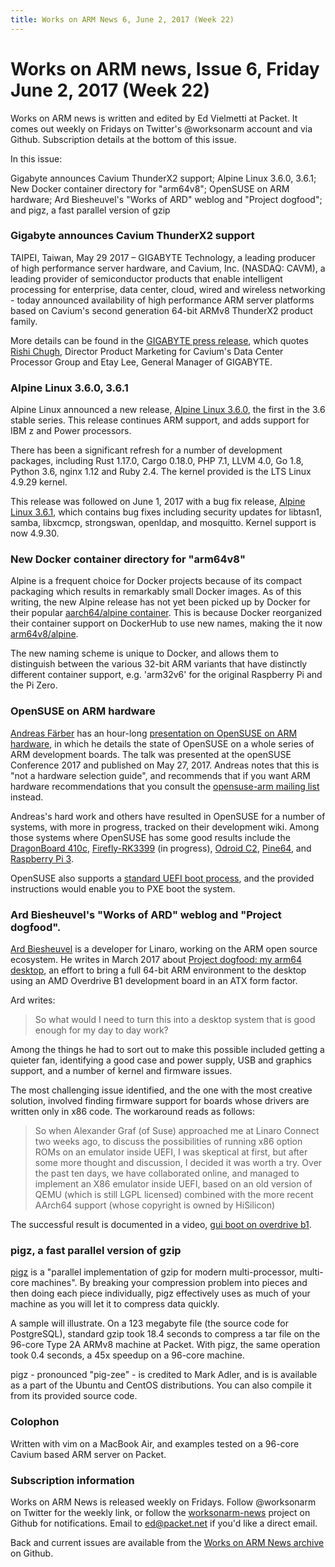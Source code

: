 ```yaml
---
title: Works on ARM News 6, June 2, 2017 (Week 22)
---
```

# Works on ARM news, Issue 6, Friday June 2, 2017 (Week 22)

Works on ARM news is written and edited by Ed Vielmetti
at Packet. It comes out weekly on Fridays on Twitter's
@worksonarm account and via Github. Subscription details at the bottom
of this issue.

In this issue:

Gigabyte announces Cavium ThunderX2 support;
Alpine Linux 3.6.0, 3.6.1;
New Docker container directory for "arm64v8";
OpenSUSE on ARM hardware;
Ard Biesheuvel's "Works of ARD" weblog and "Project dogfood"; and
pigz, a fast parallel version of gzip 

### Gigabyte announces Cavium ThunderX2 support

TAIPEI, Taiwan, May 29 2017 – GIGABYTE Technology, a leading producer
of high performance server hardware, and Cavium, Inc. (NASDAQ:
CAVM), a leading provider of semiconductor products that enable
intelligent processing for enterprise, data center, cloud, wired
and wireless networking - today announced availability of high
performance ARM server platforms based on Cavium's second generation
64-bit ARMv8 ThunderX2 product family.

More details can be found in the [GIGABYTE press release], which
quotes [Rishi Chugh], Director Product Marketing for Cavium's Data
Center Processor Group and Etay Lee, General Manager of GIGABYTE.

[Rishi Chugh]:https://www.linkedin.com/in/rishi-chugh-a099531/
[GIGABYTE press release]:http://www.pressreleasepoint.com/gigabyte-technology-announces-expansion-their-arm-server-portfolio-based-caviums-thunderx2-workload

### Alpine Linux 3.6.0, 3.6.1

Alpine Linux announced a new release, [Alpine Linux 3.6.0], the
first in the 3.6 stable series. This release continues ARM support,
and adds support for IBM z and Power processors.

[Alpine Linux 3.6.0]:https://alpinelinux.org/posts/Alpine-3.6.0-released.html

There has been a significant refresh for a number of development
packages, including Rust 1.17.0, Cargo 0.18.0, PHP 7.1, LLVM 4.0,
Go 1.8, Python 3.6, nginx 1.12 and Ruby 2.4. The kernel provided
is the LTS Linux 4.9.29 kernel.

This release was followed on June 1, 2017 with a bug fix release,
[Alpine Linux 3.6.1], which contains bug fixes including security
updates for libtasn1, samba, libxcmcp, strongswan,
openldap, and mosquitto. Kernel support is now 4.9.30.

[Alpine Linux 3.6.1]:https://alpinelinux.org/posts/Alpine-3.6.1-released.html

### New Docker container directory for "arm64v8"

Alpine is a frequent choice for Docker projects because of its
compact packaging which results in remarkably small Docker
images. 
As of this writing, the new Alpine release has not yet been
picked up by Docker for their popular [aarch64/alpine container].
This is because Docker reorganized their container support on 
DockerHub to use new names, making the it now [arm64v8/alpine].

[aarch64/alpine container]:https://hub.docker.com/r/aarch64/alpine/
[arm64v8/alpine]:https://hub.docker.com/r/arm64v8/alpine/

The new naming scheme is unique to Docker, and allows them
to distinguish between the various 32-bit ARM variants that
have distinctly different container support, e.g.
'arm32v6' for the original Raspberry Pi and the Pi Zero.

### OpenSUSE on ARM hardware

[Andreas Färber] has an hour-long [presentation on OpenSUSE on ARM hardware],
in which he details the state of OpenSUSE on a whole
series of ARM development boards. The talk was presented at
the openSUSE Conference 2017 and published on May 27, 2017.
Andreas notes that this is "not a hardware selection guide",
and recommends that if you want ARM hardware recommendations
that you consult the [opensuse-arm mailing list] instead.

[Andreas Färber]:https://en.opensuse.org/User:A_faerber
[presentation on OpenSUSE on ARM hardware]:https://youtu.be/qC5y5xg9Eu0
[opensuse-arm mailing list]:http://lists.opensuse.org/opensuse-arm/

Andreas's hard work and others have resulted in OpenSUSE for
a number of systems, with more in progress, tracked on their
development wiki. Among those systems where OpenSUSE has some
good results include the 
[DragonBoard 410c],
[Firefly-RK3399] (in progress),
[Odroid C2],
[Pine64],
and [Raspberry Pi 3].

[DragonBoard 410c]:https://en.opensuse.org/HCL:DragonBoard410c
[Firefly-RK3399]:https://en.opensuse.org/HCL:Firefly-RK3399
[Odroid C2]:https://en.opensuse.org/HCL:OdroidC2
[Pine64]:https://en.opensuse.org/HCL:Pine64
[Raspberry Pi 3]:https://en.opensuse.org/HCL:Raspberry_Pi3

OpenSUSE also supports a [standard UEFI boot process], and
the provided instructions would enable you to PXE boot the
system.

[standard UEFI boot process]:https://en.opensuse.org/HCL:AArch64_EFI

### Ard Biesheuvel's "Works of ARD" weblog and "Project dogfood".

[Ard Biesheuvel] is a developer for Linaro, working on the ARM
open source ecosystem. He writes in March 2017 about
[Project dogfood: my arm64 desktop], an effort to bring a full
64-bit ARM environment to the desktop using an 
AMD Overdrive B1 development board in an ATX form factor.

[Ard Biesheuvel]:https://www.linkedin.com/in/ard-biesheuvel-634240/
[Project dogfood: my arm64 desktop]:http://www.workofard.com/2017/03/project-dogfood-my-arm64-desktop/

Ard writes:

> So what would I need to turn this into a desktop system that is good enough for my day to day work?

Among the things he had to sort out to make this possible included
getting a quieter fan, identifying a good case and power supply,
USB and graphics support, and a number of kernel and firmware issues.

The most challenging issue identified, and the one with the most
creative solution, involved finding firmware support for boards
whose drivers are written only in x86 code. The workaround
reads as follows:

> So when Alexander Graf (of Suse) approached me at Linaro Connect
two weeks ago, to discuss the possibilities of running x86 option
ROMs on an emulator inside UEFI, I was skeptical at first, but after
some more thought and discussion, I decided it was worth a try.
Over the past ten days, we have collaborated online, and managed
to implement an X86 emulator inside UEFI, based on an old version
of QEMU (which is still LGPL licensed) combined with the more recent
AArch64 support (whose copyright is owned by HiSilicon)

The successful result is documented in a video, [gui boot on overdrive b1].

[gui boot on overdrive b1]:https://www.youtube.com/watch?v=6fs3yg_MF-k

### pigz, a fast parallel version of gzip 

[pigz] is a "parallel implementation of gzip for modern
multi-processor, multi-core machines". By breaking your
compression problem into pieces and then doing each piece
individually, pigz effectively uses as much of your machine
as you will let it to compress data quickly.

[pigz]:http://www.zlib.net/pigz/

A sample will illustrate. On a 123 megabyte file (the source code
for PostgreSQL), standard gzip took 18.4 seconds to compress
a tar file on the 96-core Type 2A ARMv8 machine at Packet. With
pigz, the same operation took 0.4 seconds, a 45x speedup on a 96-core
machine.

pigz - pronounced "pig-zee" - is credited to Mark Adler, and is 
is available as a part of the Ubuntu and CentOS distributions.
You can also compile it from its provided source code.

### Colophon

Written with vim on a MacBook Air, and examples tested on a
96-core Cavium based ARM server on Packet.

### Subscription information

Works on ARM News is released weekly on Fridays.
Follow @worksonarm on Twitter for the weekly link,
or follow the [worksonarm-news] project on Github
for notifications.
Email to ed@packet.net if you'd like a direct email.

Back and current issues are available from the 
[Works on ARM News archive] on Github.


[Works on ARM News archive]:http://github.com/vielmetti/worksonarm-news
[worksonarm-news]:http://github.com/vielmetti/worksonarm-news

